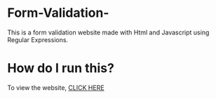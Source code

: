# Form-Validation-
This is a form validation website made with Html and Javascript using Regular Expressions.

# How do I run this?

To view the website, [CLICK HERE](https://mandivson.github.io/Form-Validation-/index.html)
